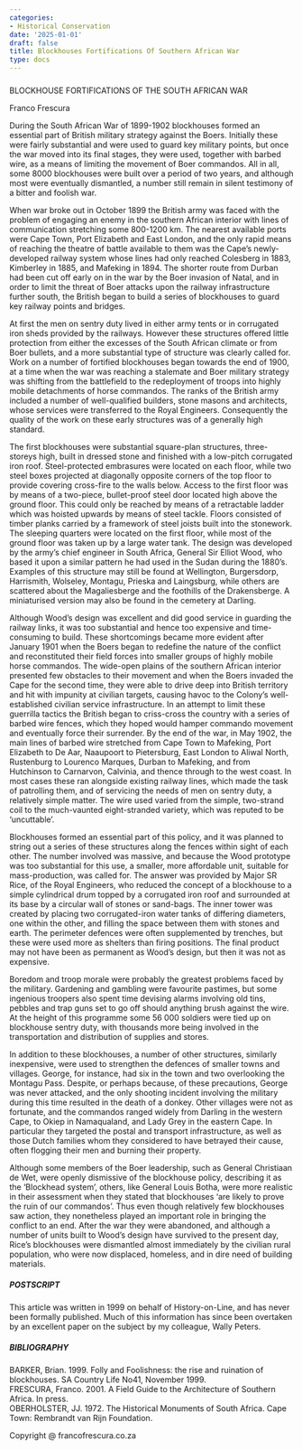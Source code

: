 ```yaml
---
categories:
- Historical Conservation
date: '2025-01-01'
draft: false
title: Blockhouses Fortifications Of Southern African War
type: docs
---
```


#####   
BLOCKHOUSE FORTIFICATIONS OF THE SOUTH AFRICAN WAR

Franco Frescura 

During the South African War of 1899-1902 blockhouses formed an essential part of British military strategy against the Boers. Initially these were fairly substantial and were used to guard key military points, but once the war moved into its final stages, they were used, together with barbed wire, as a means of limiting the movement of Boer commandos. All in all, some 8000 blockhouses were built over a period of two years, and although most were eventually dismantled, a number still remain in silent testimony of a bitter and foolish war. 

When war broke out in October 1899 the British army was faced with the problem of engaging an enemy in the southern African interior with lines of communication stretching some 800-1200 km. The nearest available ports were Cape Town, Port Elizabeth and East London, and the only rapid means of reaching the theatre of battle available to them was the Cape’s newly-developed railway system whose lines had only reached Colesberg in 1883, Kimberley in 1885, and Mafeking in 1894. The shorter route from Durban had been cut off early on in the war by the Boer invasion of Natal, and in order to limit the threat of Boer attacks upon the railway infrastructure further south, the British began to build a series of blockhouses to guard key railway points and bridges.

At first the men on sentry duty lived in either army tents or in corrugated iron sheds provided by the railways. However these structures offered little protection from either the excesses of the South African climate or from Boer bullets, and a more substantial type of structure was clearly called for. Work on a number of fortified blockhouses began towards the end of 1900, at a time when the war was reaching a stalemate and Boer military strategy was shifting from the battlefield to the redeployment of troops into highly mobile detachments of horse commandos. The ranks of the British army included a number of well-qualified builders, stone masons and architects, whose services were transferred to the Royal Engineers. Consequently the quality of the work on these early structures was of a generally high standard.

The first blockhouses were substantial square-plan structures, three-storeys high, built in dressed stone and finished with a low-pitch corrugated iron roof. Steel-protected embrasures were located on each floor, while two steel boxes projected at diagonally opposite corners of the top floor to provide covering cross-fire to the walls below. Access to the first floor was by means of a two-piece, bullet-proof steel door located high above the ground floor. This could only be reached by means of a retractable ladder which was hoisted upwards by means of steel tackle. Floors consisted of timber planks carried by a framework of steel joists built into the stonework. The sleeping quarters were located on the first floor, while most of the ground floor was taken up by a large water tank. The design was developed by the army’s chief engineer in South Africa, General Sir Elliot Wood, who based it upon a similar pattern he had used in the Sudan during the 1880’s. Examples of this structure may still be found at Wellington, Burgersdorp, Harrismith, Wolseley, Montagu, Prieska and Laingsburg, while others are scattered about the Magaliesberge and the foothills of the Drakensberge. A miniaturised version may also be found in the cemetery at Darling.

Although Wood’s design was excellent and did good service in guarding the railway links, it was too substantial and hence too expensive and time-consuming to build. These shortcomings became more evident after January 1901 when the Boers began to redefine the nature of the conflict and reconstituted their field forces into smaller groups of highly mobile horse commandos. The wide-open plains of the southern African interior presented few obstacles to their movement and when the Boers invaded the Cape for the second time, they were able to drive deep into British territory and hit with impunity at civilian targets, causing havoc to the Colony’s well-established civilian service infrastructure. In an attempt to limit these guerrilla tactics the British began to criss-cross the country with a series of barbed wire fences, which they hoped would hamper commando movement and eventually force their surrender. By the end of the war, in May 1902, the main lines of barbed wire stretched from Cape Town to Mafeking, Port Elizabeth to De Aar, Naaupoort to Pietersburg, East London to Aliwal North, Rustenburg to Lourenco Marques, Durban to Mafeking, and from Hutchinson to Carnarvon, Calvinia, and thence through to the west coast. In most cases these ran alongside existing railway lines, which made the task of patrolling them, and of servicing the needs of men on sentry duty, a relatively simple matter. The wire used varied from the simple, two-strand coil to the much-vaunted eight-stranded variety, which was reputed to be ‘uncuttable’.

Blockhouses formed an essential part of this policy, and it was planned to string out a series of these structures along the fences within sight of each other. The number involved was massive, and because the Wood prototype was too substantial for this use, a smaller, more affordable unit, suitable for mass-production, was called for. The answer was provided by Major SR Rice, of the Royal Engineers, who reduced the concept of a blockhouse to a simple cylindrical drum topped by a corrugated iron roof and surrounded at its base by a circular wall of stones or sand-bags. The inner tower was created by placing two corrugated-iron water tanks of differing diameters, one within the other, and filling the space between them with stones and earth. The perimeter defences were often supplemented by trenches, but these were used more as shelters than firing positions. The final product may not have been as permanent as Wood’s design, but then it was not as expensive.

Boredom and troop morale were probably the greatest problems faced by the military. Gardening and gambling were favourite pastimes, but some ingenious troopers also spent time devising alarms involving old tins, pebbles and trap guns set to go off should anything brush against the wire. At the height of this programme some 56 000 soldiers were tied up on blockhouse sentry duty, with thousands more being involved in the transportation and distribution of supplies and stores. 

In addition to these blockhouses, a number of other structures, similarly inexpensive, were used to strengthen the defences of smaller towns and villages. George, for instance, had six in the town and two overlooking the Montagu Pass. Despite, or perhaps because, of these precautions, George was never attacked, and the only shooting incident involving the military during this time resulted in the death of a donkey. Other villages were not as fortunate, and the commandos ranged widely from Darling in the western Cape, to Okiep in Namaqualand, and Lady Grey in the eastern Cape. In particular they targeted the postal and transport infrastructure, as well as those Dutch families whom they considered to have betrayed their cause, often flogging their men and burning their property.

Although some members of the Boer leadership, such as General Christiaan de Wet, were openly dismissive of the blockhouse policy, describing it as the ‘Blockhead system’, others, like General Louis Botha, were more realistic in their assessment when they stated that blockhouses ‘are likely to prove the ruin of our commandos’. Thus even though relatively few blockhouses saw action, they nonetheless played an important role in bringing the conflict to an end. After the war they were abandoned, and although a number of units built to Wood’s design have survived to the present day, Rice’s blockhouses were dismantled almost immediately by the civilian rural population, who were now displaced, homeless, and in dire need of building materials. 

##### POSTSCRIPT

This article was written in 1999 on behalf of History-on-Line, and has never been formally published. Much of this information has since been overtaken by an excellent paper on the subject by my colleague, Wally Peters.

##### BIBLIOGRAPHY

BARKER, Brian. 1999. Folly and Foolishness: the rise and ruination of blockhouses. SA Country Life No41, November 1999.  
FRESCURA, Franco. 2001. A Field Guide to the Architecture of Southern Africa. In press.  
OBERHOLSTER, JJ. 1972. The Historical Monuments of South Africa. Cape Town: Rembrandt van Rijn Foundation.

Copyright @ francofrescura.co.za